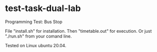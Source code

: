 # test-task-dual-lab
Programming Test: Bus Stop

File "install.sh" for installation. Then "timetable.out" for execution.
Or just "./run.sh" from your comand line.

Tested on Linux ubuntu 20.04.